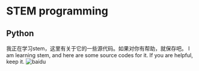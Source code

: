 # STEM programming
## Python
我正在学习stem，这里有关于它的一些源代码。如果对你有帮助，就保存吧。
I am learning stem, and here are some source codes for it. If you are helpful, keep it.
![baidu](https://d11.baidupcs.com/file/79fb3436099fe00487bc874fd0313d13?bkt=p3-140079fb3436099fe00487bc874fd0313d13596ce8d5000000004d4e&xcode=88fb759610945fde27cd47eef3d8007ecd9ceacf35317d8377ffae3e95a6fc33dcb40f36f38978e1389fe729baae4c8e0b2977702d3e6764&fid=3225072140-250528-570115615318253&time=1542711059&sign=FDTAXGERLQBHSK-DCb740ccc5511e5e8fedcff06b081203-WKonesRmTdV4Dp49LR%2FzhIdkm18%3D&to=d11&size=19790&sta_dx=19790&sta_cs=26824&sta_ft=ico&sta_ct=0&sta_mt=0&fm2=MH%2CYangquan%2CAnywhere%2C%2Cjiangxi%2Ccmnet&ctime=1542711052&mtime=1542711052&resv0=cdnback&resv1=0&vuk=3225072140&iv=0&htype=&newver=1&newfm=1&secfm=1&flow_ver=3&pkey=140079fb3436099fe00487bc874fd0313d13596ce8d5000000004d4e&sl=76480590&expires=8h&rt=pr&r=996259816&mlogid=7509497588612676784&vbdid=4131540610&fin=py.ico&fn=py.ico&rtype=1&dp-logid=7509497588612676784&dp-callid=0.1.1&hps=1&tsl=80&csl=80&csign=p%2BICqGlw3nRgWjmcBCSWbMtXBOY%3D&so=0&ut=6&uter=4&serv=0&uc=547618206&ti=76168191086d6f29ce2ce200f7345795b31c569cfdd80b98&by=themis "python logo")  
